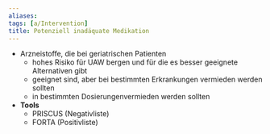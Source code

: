 ```yaml
---
aliases: 
tags: [a/Intervention]
title: Potenziell inadäquate Medikation
---
```

- Arzneistoffe, die bei geriatrischen Patienten
	- hohes Risiko für UAW bergen und für die es besser geeignete Alternativen gibt
	- geeignet sind, aber bei bestimmten Erkrankungen vermieden werden sollten
	- in bestimmten Dosierungenvermieden werden sollten
- **Tools**
	- PRISCUS (Negativliste)
	- FORTA (Positivliste)
